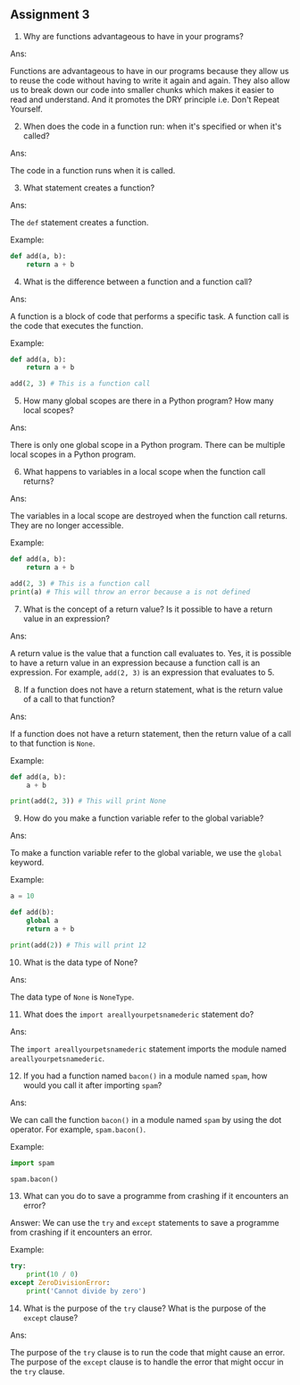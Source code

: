 ## Assignment 3


1. Why are functions advantageous to have in your programs?

Ans: 

Functions are advantageous to have in our programs because they allow us to reuse the code without having to write it again and again. They also allow us to break down our code into smaller chunks which makes it easier to read and understand. And it promotes the DRY principle i.e. Don't Repeat Yourself.

2. When does the code in a function run: when it's specified or when it's called?

Ans:

 The code in a function runs when it is called.

3. What statement creates a function?

Ans:

 The `def` statement creates a function.

Example:

```python
def add(a, b):
    return a + b
```

4. What is the difference between a function and a function call?

Ans:

 A function is a block of code that performs a specific task. A function call is the code that executes the function.

Example:

```python
def add(a, b):
    return a + b

add(2, 3) # This is a function call
```

5. How many global scopes are there in a Python program? How many local scopes?

Ans:

 There is only one global scope in a Python program. There can be multiple local scopes in a Python program.

6. What happens to variables in a local scope when the function call returns?

Ans:

 The variables in a local scope are destroyed when the function call returns. They are no longer accessible.

Example:

```python
def add(a, b):
    return a + b

add(2, 3) # This is a function call
print(a) # This will throw an error because a is not defined
```

7. What is the concept of a return value? Is it possible to have a return value in an expression?

Ans:

 A return value is the value that a function call evaluates to. Yes, it is possible to have a return value in an expression because a function call is an expression. For example, `add(2, 3)` is an expression that evaluates to 5.

8. If a function does not have a return statement, what is the return value of a call to that function?

Ans:

 If a function does not have a return statement, then the return value of a call to that function is `None`.

Example:

```python
def add(a, b):
    a + b

print(add(2, 3)) # This will print None
```

9. How do you make a function variable refer to the global variable?

Ans:

 To make a function variable refer to the global variable, we use the `global` keyword. 

Example:

```python
a = 10

def add(b):
    global a
    return a + b

print(add(2)) # This will print 12
```

10. What is the data type of None?

Ans:

 The data type of `None` is `NoneType`.

11. What does the `import areallyourpetsnamederic` statement do?

Ans: 

The `import areallyourpetsnamederic` statement imports the module named `areallyourpetsnamederic`.


12. If you had a function named `bacon()` in a module named `spam`, how would you call it after importing `spam`?

Ans:

 We can call the function `bacon()` in a module named `spam` by using the dot operator. For example, `spam.bacon()`.

Example:

```python
import spam

spam.bacon()
```

13. What can you do to save a programme from crashing if it encounters an error?

Answer: We can use the `try` and `except` statements to save a programme from crashing if it encounters an error.

Example:

```python
try:
    print(10 / 0)
except ZeroDivisionError:
    print('Cannot divide by zero')
```

14. What is the purpose of the `try` clause? What is the purpose of the `except` clause?

Ans:

 The purpose of the `try` clause is to run the code that might cause an error. The purpose of the `except` clause is to handle the error that might occur in the `try` clause.